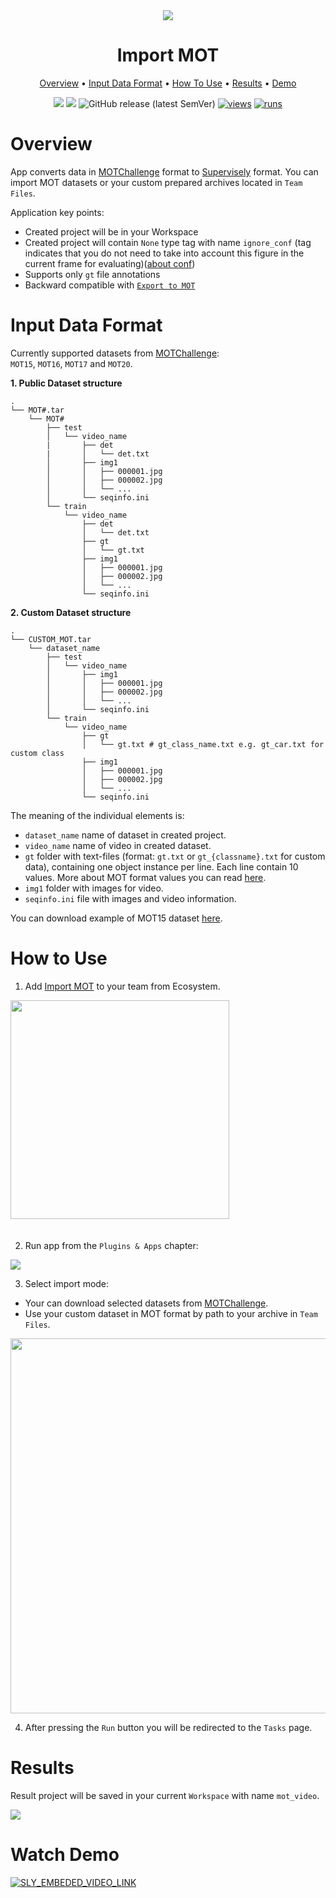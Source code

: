 

<div align="center" markdown>
<img src="https://i.imgur.com/L0I3dCO.png"/>


# Import MOT

<p align="center">
  <a href="#Overview">Overview</a> •
  <a href="#Input-Data-Format">Input Data Format</a> •
  <a href="#How-To-Use">How To Use</a> •
  <a href="#Results">Results</a> •
  <a href="#Watch-Demo">Demo</a>
</p>

[![](https://img.shields.io/badge/supervisely-ecosystem-brightgreen)](https://ecosystem.supervise.ly/apps/supervisely-ecosystem/import-mot-format)
[![](https://img.shields.io/badge/slack-chat-green.svg?logo=slack)](https://supervise.ly/slack)
![GitHub release (latest SemVer)](https://img.shields.io/github/v/release/supervisely-ecosystem/import-mot-format)
[![views](https://app.supervise.ly/img/badges/views/supervisely-ecosystem/import-mot-format)](https://supervise.ly)
[![runs](https://app.supervise.ly/img/badges/runs/supervisely-ecosystem/import-mot-format)](https://supervise.ly)

</div>

# Overview

App converts data in [MOTChallenge](https://motchallenge.net/) format to [Supervisely](https://docs.supervise.ly/data-organization/00_ann_format_navi) format. You can import MOT datasets or your custom prepared archives located in `Team Files`.

<!-- **Current version of application supports only `gt` file annotations.** -->

<!-- New Supervisely project could contain any number of classes: e.g. `MOT{15,16,17,20}` datasets will contain only `pedestrian` class with shape `Rectangle`(due to the fact that only objects of the pedestrian class are labelled in source datasets). Also new project will contain `None` type tag with name `ignore_conf`. Tag indicates that you do not need to take into account this figure in the current frame for evaluating. More about MOT format and `conf` value you can read [here](https://motchallenge.net/instructions/). -->


Application key points:  
- Created project will be in your Workspace
- Created project will contain `None` type tag with name `ignore_conf` (tag indicates that you do not need to take into account this figure in the current frame for evaluating)([about conf](https://motchallenge.net/instructions/))
- Supports only `gt` file annotations
- Backward compatible with [`Export to MOT`](https://github.com/supervisely-ecosystem/export-to-mot-format)


# Input Data Format

Currently supported datasets from [MOTChallenge](https://motchallenge.net/):  
`MOT15`, `MOT16`, `MOT17` and `MOT20`.

**1. Public Dataset structure**
```
.
└── MOT#.tar
    └── MOT#
        ├── test
        │   └── video_name
        |       ├── det
        |       │   └── det.txt
        │       ├── img1
        │       │   ├── 000001.jpg
        │       │   ├── 000002.jpg
        │       │   └── ...
        │       └── seqinfo.ini
        └── train
            └── video_name
                ├── det
                │   └── det.txt
                ├── gt
                │   └── gt.txt
                ├── img1
                │   ├── 000001.jpg
                │   ├── 000002.jpg
                │   └── ...
                └── seqinfo.ini
```

**2. Custom Dataset structure**
```
.
└── CUSTOM_MOT.tar
    └── dataset_name
        ├── test
        │   └── video_name
        │       ├── img1
        │       │   ├── 000001.jpg
        │       │   ├── 000002.jpg
        │       │   └── ...
        │       └── seqinfo.ini
        └── train
            └── video_name
                ├── gt
                │   └── gt.txt # gt_class_name.txt e.g. gt_car.txt for custom class
                ├── img1
                │   ├── 000001.jpg
                │   ├── 000002.jpg
                │   └── ...
                └── seqinfo.ini
```

The meaning of the individual elements is:

- `dataset_name` name of dataset in created project.
- `video_name` name of video in created dataset.
- `gt` folder with text-files (format: `gt.txt` or `gt_{classname}.txt` for custom data), containing one object instance per line. Each line contain 10 values. More about MOT format values you can read [here](https://motchallenge.net/instructions/).
- `img1` folder with images for video.
- `seqinfo.ini` file with images and video information.

You can download example of MOT15 dataset [here](https://motchallenge.net/data/MOT15/).

# How to Use
1. Add [Import MOT](https://ecosystem.supervise.ly/apps/import-mot-format) to your team from Ecosystem.

<img data-key="sly-module-link" data-module-slug="supervisely-ecosystem/import-mot-format" src="https://imgur.com/QQTBz0C.png" width="350px" style='padding-bottom: 20px'/>  

2. Run app from the `Plugins & Apps` chapter:

<img src="https://imgur.com/6nPIM21.png"/>

3. Select import mode:

- Your can download selected datasets from [MOTChallenge](https://motchallenge.net/).  
- Use your custom dataset in MOT format by path to your archive in `Team Files`.

<img src="https://imgur.com/8lzZUPc.png" width="600px"/>

4. After pressing the `Run` button you will be redirected to the `Tasks` page.

# Results

Result project will be saved in your current `Workspace` with name `mot_video`.

<img src="https://i.imgur.com/tA0lrEN.png"/>

# Watch Demo
<a data-key="sly-embeded-video-link" href="https://youtu.be/i1hugMhGSY8" data-video-code="i1hugMhGSY8">
    <img src="https://i.imgur.com/5cj5ilu.png" alt="SLY_EMBEDED_VIDEO_LINK"  style="max-width:100%;">
</a>
